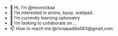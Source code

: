 - 👋 Hi, I’m @moonickaa
- 👀 I’m interested in anime, kpop, wattpad.
- 🌱 I’m currently learning optometry
- 💞️ I’m looking to collaborate on ...
- 📫 How to reach me @/ninapadilla583@gmail,com

<!---
moonickaa/moonickaa is a ✨ special ✨ repository because its `README.md` (this file) appears on your GitHub profile.
You can click the Preview link to take a look at your changes.
--->

